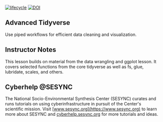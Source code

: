 [![lifecycle](https://img.shields.io/badge/lifecycle-beta-blue.svg)](https://github.com/SESYNC-ci/sesync-ci.github.io/blob/master/lesson/lesson-lifecycle.md#beta)
[![DOI](https://zenodo.org/badge/299117609.svg)](https://zenodo.org/badge/latestdoi/299117609)

## Advanced Tidyverse

Use piped workflows for efficient data cleaning and visualization.

## Instructor Notes

This lesson builds on material from the data wrangling and ggplot lesson. It covers selected functions from the core tidyverse as well as fs, glue, lubridate, scales, and others. 


## Cyberhelp @SESYNC

The National Socio-Environmental Synthesis Center (SESYNC) curates and runs
tutorials on using cyberinfrastructure in pursuit of the Center's scientific
mission. Visit [www.sesync.org](https://www.sesync.org) to learn more about
SESYNC and [cyberhelp.sesync.org](https://cyberhelp.sesync.org) for more
tutorials and ideas.
